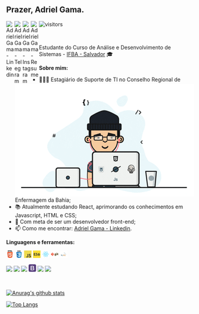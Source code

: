 ## Prazer, Adriel Gama.


<a href="https://www.linkedin.com/in/adrielgama/" target="_blank">
  <img align="left" alt="Adriel Gama - Linkedin" width="22px" src="https://cdn.jsdelivr.net/npm/simple-icons@v3/icons/linkedin.svg" />
</a>
<a href="https://t.me/adrielgama" target="_blank">
  <img align="left" alt="Adriel Gama - Telegram" width="22px" src="https://cdn.jsdelivr.net/npm/simple-icons@v3/icons/telegram.svg" />
</a>
<a href="https://www.instagram.com/adrielgama/" target="_blank">
  <img align="left" alt="Adriel Gama - Instagram" width="22px" src="https://cdn.jsdelivr.net/npm/simple-icons@v3/icons/instagram.svg" />
</a>
<a href="https://adrielgama.github.io/" target="_blank">
  <img align="left" alt="Adriel Gama - Resume" width="22px" src="https://www.flaticon.com/svg/static/icons/svg/909/909263.svg" />
</a>

![visitors](https://visitor-badge.glitch.me/badge?page_id=adrielgama.adrielgama)

<br />

 Estudante do Curso de Análise e Desenvolvimento de Sistemas - [IFBA - Salvador](https://portal.ifba.edu.br/salvador) 🎓


<img align="right" alt="GIF" src="https://github.com/adrielgama/adrielgama/blob/main/code.gif?raw=true" width="480" height="302" />

**Sobre mim:**

- 👩🏼‍💻 Estagiário de Suporte de TI no Conselho Regional de Enfermagem da Bahia;
- 📚 Atualmente estudando React, aprimorando os conhecimentos em Javascript, HTML e CSS; 
- 🚀 Com meta de ser um desenvolvedor front-end;
- 📫 Como me encontrar: [Adriel Gama - Linkedin](https://www.linkedin.com/in/adrielgama/).

**Linguagens e ferramentas:**

<code><img height="20" src="https://raw.githubusercontent.com/github/explore/80688e429a7d4ef2fca1e82350fe8e3517d3494d/topics/html/html.png"></code>
<code><img height="20" src="https://raw.githubusercontent.com/github/explore/5c058a388828bb5fde0bcafd4bc867b5bb3f26f3/topics/css/css.png"></code>
<code><img height="20" src="https://raw.githubusercontent.com/github/explore/80688e429a7d4ef2fca1e82350fe8e3517d3494d/topics/javascript/javascript.png"></code>
<code><img height="20" src="https://raw.githubusercontent.com/github/explore/80688e429a7d4ef2fca1e82350fe8e3517d3494d/topics/es6/es6.png"></code>
<code><img height="20" src="https://raw.githubusercontent.com/github/explore/80688e429a7d4ef2fca1e82350fe8e3517d3494d/topics/react/react.png"></code>
<code><img height="20" src="https://raw.githubusercontent.com/github/explore/80688e429a7d4ef2fca1e82350fe8e3517d3494d/topics/git/git.png"></code>
<code><img height="20" src="https://raw.githubusercontent.com/github/explore/80688e429a7d4ef2fca1e82350fe8e3517d3494d/topics/mysql/mysql.png"></code>

<code><img height="20" src="https://www.flaticon.com/svg/static/icons/svg/136/136529.svg"></code>
<code><img height="20" src="https://www.flaticon.com/svg/static/icons/svg/226/226772.svg"></code>
<code><img height="20" src="https://www.flaticon.com/svg/static/icons/svg/888/888867.svg"></code>
<code><img height="20" src="https://raw.githubusercontent.com/github/explore/80688e429a7d4ef2fca1e82350fe8e3517d3494d/topics/bootstrap/bootstrap.png"></code>
<code><img height="20" src="https://img.icons8.com/windows/344/cpanel.png"></code>
<code><img height="20" src="https://img.icons8.com/windows/344/figma.png"></code>

<br />

[![Anurag's github stats](https://github-readme-stats.vercel.app/api?username=adrielgama&hide=contribs,issues&count_private=true&count_private=true&theme=tokyonight)](https://github.com/anuraghazra/github-readme-stats)

[![Top Langs](https://github-readme-stats.vercel.app/api/top-langs/?username=adrielgama&layout=compact&theme=tokyonight)](https://github.com/anuraghazra/github-readme-stats)
